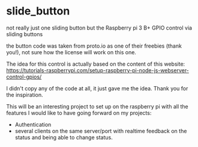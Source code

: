 # slide_button
not really just one sliding button but the Raspberry pi 3 B+ GPIO control via sliding buttons

the button code was taken from proto.io as one of their freebies (thank you!),
not sure how the license will work on this one.

The idea for this control is actually based on the content of this website:
https://tutorials-raspberrypi.com/setup-raspberry-pi-node-js-webserver-control-gpios/

I didn't copy any of the code at all, it just gave me the idea. Thank you for the inspiration.

This will be an interesting project to set up on the raspberry pi with all the features I would 
like to have going forward on my projects:

- Authentication
- several clients on the same server/port with realtime feedback on the status and being able to change status.


